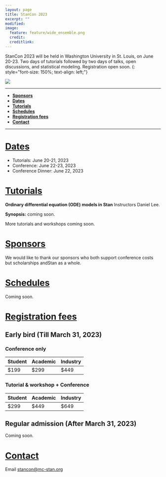 ```yaml
---
layout: page
title: StanCon 2023
excerpt: ""
modified:
image:
  feature: feature/wide_ensemble.png
  credit:
  creditlink:
---
```


StanCon 2023 will be held in Washington University in St. Louis, on June 20-23. Two days of tutorials followed by two days of talks, open discussions, and statistical modeling. Registration open soon.
{: style="font-size: 150%; text-align: left;"}

<img src="https://wustl.edu/wp-content/uploads/2014/08/danforth-campus-aerial.jpg">

------
- [**Sponsors**](#sponsors)
- [**Dates**](#dates)
- [**Tutorials**](#tutorials)
- [**Schedules**](#schedules)
- [**Registration fees**](#fees)
- [**Contact**](#contact)

------

# [Dates](#dates)
<ul>
<li>Tutorials: June 20-21, 2023</li>

<li>Conference: June 22-23, 2023</li>

<li> Conference Dinner: June 22, 2023</li>


</ul>

# [Tutorials](#tutorials)

**Ordinary differential equation (ODE) models in Stan** Instructors Daniel Lee.

**Synopsis:** coming soon.

More tutorials and workshops coming soon.

# [Sponsors](#sponsors)
We would like to thank our sponsors who both support conference costs but scholarships andStan as a whole.

<!-- <center style="padding: 0.75em 0 0 0"> -->
<!-- <span style="display:inline-block; width: 0.75em;"> -->
<!-- </span> -->
<!-- <a href="https://www.generable.com/"><img width="200" src="logos/generable_word_logo.png" /></a> -->

<!-- <span style="display:inline-block; width: 0.75em;"></span> -->
<!-- <hr> -->

<!-- <a href="https://www.astrazeneca.com/"><img width="200" src="logos/astrazeneca-logo.jpg" /></a> -->
<!-- <hr> -->

<!-- <a href="https://www.bayer.com/"><img width="200" src="logos/bayer.png" /></a> -->
<!-- <hr> -->

<!-- <a href="https://www.jumpingrivers.com/"><img width="200" src="logos/JumpingRivers.png" /></a> -->
<!-- <hr> -->

<!-- <a href="https://quantbet.com/"><img width="300" src="logos/quantBet.png" /></a> -->
<!-- <hr> -->

<!-- </center> -->

# [Schedules](#schedules)
Coming soon.

# [Registration fees](#fees)
## Early bird (Till March 31, 2023)
### Conference only

| Student | Academic | Industry |
| ------- | -------- | -------- |
|$199      |$299      |$449     |

### Tutorial & workshop + Conference

| Student | Academic | Industry |
| ------- | -------- | -------- |
|$299      |$449      |$649     |

## Regular admission (After March 31, 2023)
Coming soon.

# [Contact](#contact)

Email stancon@mc-stan.org
